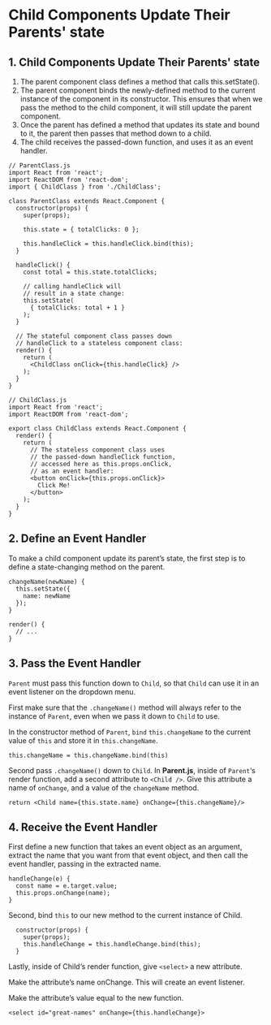 # Child Components Update Their Parents' state

## 1. Child Components Update Their Parents' state

1. The parent component class defines a method that calls this.setState().
2. The parent component binds the newly-defined method to the current instance of the component in its constructor. This ensures that when we pass the method to the child component, it will still update the parent component.
3. Once the parent has defined a method that updates its state and bound to it, the parent then passes that method down to a child.
4. The child receives the passed-down function, and uses it as an event handler.

```
// ParentClass.js
import React from 'react';
import ReactDOM from 'react-dom';
import { ChildClass } from './ChildClass';

class ParentClass extends React.Component {
  constructor(props) {
    super(props);

    this.state = { totalClicks: 0 };

    this.handleClick = this.handleClick.bind(this);
  }

  handleClick() {
    const total = this.state.totalClicks;

    // calling handleClick will 
    // result in a state change:
    this.setState(
      { totalClicks: total + 1 }
    );
  }

  // The stateful component class passes down
  // handleClick to a stateless component class:
  render() {
    return (
      <ChildClass onClick={this.handleClick} />
    );
  }
}

// ChildClass.js
import React from 'react';
import ReactDOM from 'react-dom';

export class ChildClass extends React.Component {
  render() {
    return (
      // The stateless component class uses
      // the passed-down handleClick function,
      // accessed here as this.props.onClick,
      // as an event handler:
      <button onClick={this.props.onClick}>
        Click Me!
      </button>
    );
  }
}
```

## 2. Define an Event Handler
To make a child component update its parent’s state, the first step is to define a state-changing method on the parent.
```
changeName(newName) {
  this.setState({
    name: newName
  });
}
 
render() {
  // ...
}
```

## 3. Pass the Event Handler
`Parent` must pass this function down to `Child`, so that `Child` can use it in an event listener on the dropdown menu.

First make sure that the `.changeName()` method will always refer to the instance of `Parent`, even when we pass it down to `Child` to use.

In the constructor method of `Parent`, `bind` `this.changeName` to the current value of `this` and store it in `this.changeName`.
```
this.changeName = this.changeName.bind(this)
```

Second pass `.changeName()` down to `Child`. In **Parent.js**, inside of `Parent`‘s render function, add a second attribute to `<Child />`. Give this attribute a name of `onChange`, and a value of the `changeName` method.
```
return <Child name={this.state.name} onChange={this.changeName}/>
```

## 4. Receive the Event Handler

First define a new function that takes an event object as an argument, extract the name that you want from that event object, and then call the event handler, passing in the extracted name.
```
handleChange(e) {
  const name = e.target.value;
  this.props.onChange(name);
}
```

Second, bind `this` to our new method to the current instance of Child.
```
  constructor(props) {
    super(props);
    this.handleChange = this.handleChange.bind(this);
  }
```

Lastly, inside of Child‘s render function, give `<select>` a new attribute.

Make the attribute’s name onChange. This will create an event listener.

Make the attribute’s value equal to the new function.
```
<select id="great-names" onChange={this.handleChange}>
```